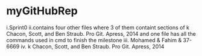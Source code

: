 # myGitHubRep
i.Sprint0
ii.contains four other files where 3 of them containt sections of k Chacon, Scott, and
Ben Straub. Pro Git. Apress, 2014 and one file has all the commands used in cmd to 
finish the milestone
iii. Mohamed & Fahim & 37-6669
iv. k Chacon, Scott, and Ben Straub. Pro Git. Apress, 2014